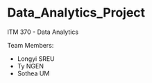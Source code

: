 # Data_Analytics_Project
ITM 370 - Data Analytics

Team Members:

- Longyi SREU
- Ty NGEN
- Sothea UM
